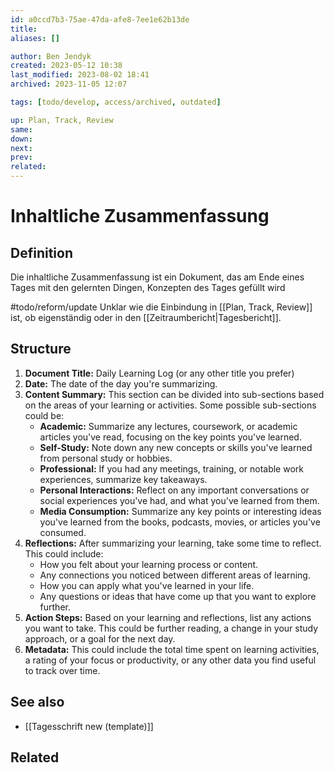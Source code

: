 ```yaml
---
id: a0ccd7b3-75ae-47da-afe8-7ee1e62b13de
title: 
aliases: []

author: Ben Jendyk
created: 2023-05-12 10:38
last_modified: 2023-08-02 18:41
archived: 2023-11-05 12:07

tags: [todo/develop, access/archived, outdated]

up: Plan, Track, Review
same:
down:
next:
prev:
related:
---
```


# Inhaltliche Zusammenfassung

## Definition

Die inhaltliche Zusammenfassung ist ein Dokument, das am Ende eines Tages mit den gelernten Dingen, Konzepten des Tages gefüllt wird

#todo/reform/update Unklar wie die Einbindung in [[Plan, Track, Review]] ist, ob eigenständig oder in den [[Zeitraumbericht|Tagesbericht]].
## Structure 

1. **Document Title:** Daily Learning Log (or any other title you prefer)
2. **Date:** The date of the day you're summarizing.
3. **Content Summary:** This section can be divided into sub-sections based on the areas of your learning or activities. Some possible sub-sections could be:
	 - **Academic:** Summarize any lectures, coursework, or academic articles you've read, focusing on the key points you've learned.
	 - **Self-Study:** Note down any new concepts or skills you've learned from personal study or hobbies.
	 - **Professional:** If you had any meetings, training, or notable work experiences, summarize key takeaways.
	 - **Personal Interactions:** Reflect on any important conversations or social experiences you've had, and what you've learned from them.
	 - **Media Consumption:** Summarize any key points or interesting ideas you've learned from the books, podcasts, movies, or articles you've consumed.
4. **Reflections:** After summarizing your learning, take some time to reflect. This could include:
	 - How you felt about your learning process or content.
	 - Any connections you noticed between different areas of learning.
	 - How you can apply what you've learned in your life.
	 - Any questions or ideas that have come up that you want to explore further.
5. **Action Steps:** Based on your learning and reflections, list any actions you want to take. This could be further reading, a change in your study approach, or a goal for the next day.
6. **Metadata:** This could include the total time spent on learning activities, a rating of your focus or productivity, or any other data you find useful to track over time.

## See also

- [[Tagesschrift new (template)]] 

## Related
